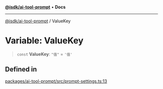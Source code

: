 [**@isdk/ai-tool-prompt**](../README.md) • **Docs**

***

[@isdk/ai-tool-prompt](../globals.md) / ValueKey

# Variable: ValueKey

> `const` **ValueKey**: `"值"` = `'值'`

## Defined in

[packages/ai-tool-prompt/src/prompt-settings.ts:13](https://github.com/isdk/ai-tool-prompt.js/blob/ccb6c76c282ffb3a596c3e9bc1daa79eaec7b66a/src/prompt-settings.ts#L13)
